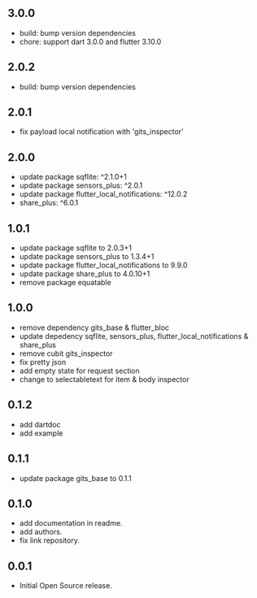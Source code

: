 ## 3.0.0

- build: bump version dependencies
- chore: support dart 3.0.0 and flutter 3.10.0

## 2.0.2

- build: bump version dependencies

## 2.0.1

- fix payload local notification with 'gits_inspector'

## 2.0.0

- update package sqflite: ^2.1.0+1
- update package sensors_plus: ^2.0.1
- update package flutter_local_notifications: ^12.0.2
- share_plus: ^6.0.1

## 1.0.1

- update package sqflite to 2.0.3+1
- update package sensors_plus to 1.3.4+1
- update package flutter_local_notifications to 9.9.0
- update package share_plus to 4.0.10+1
- remove package equatable

## 1.0.0

- remove dependency gits_base & flutter_bloc
- update depedency sqflite, sensors_plus, flutter_local_notifications & share_plus
- remove cubit gits_inspector
- fix pretty json
- add empty state for request section
- change to selectabletext for item & body inspector

## 0.1.2

- add dartdoc
- add example

## 0.1.1

- update package gits_base to 0.1.1

## 0.1.0

- add documentation in readme.
- add authors.
- fix link repository.

## 0.0.1

- Initial Open Source release.
